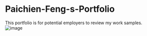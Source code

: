 # Paichien-Feng-s-Portfolio
This portfolio is for potential employers to review my work samples.
![image](https://user-images.githubusercontent.com/124418780/228310707-8b9bb888-74db-4dee-a1b2-794d4b5ec960.png)
